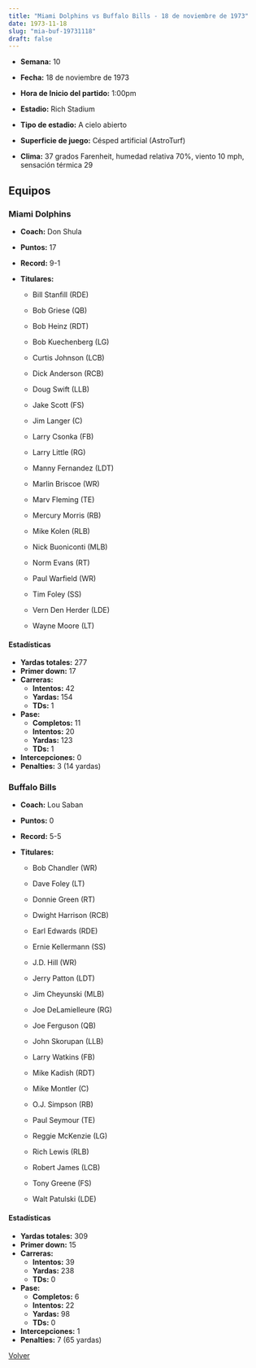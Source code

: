 ```yaml
---
title: "Miami Dolphins vs Buffalo Bills - 18 de noviembre de 1973"
date: 1973-11-18
slug: "mia-buf-19731118"
draft: false
---
```


* **Semana:** 10
* **Fecha:** 18 de noviembre de 1973

* **Hora de Inicio del partido:** 1:00pm
* **Estadio:** Rich Stadium
* **Tipo de estadio:** A cielo abierto
* **Superficie de juego:** Césped artificial (AstroTurf)
* **Clima:** 37 grados Farenheit, humedad relativa 70%, viento 10 mph, sensación térmica 29

## Equipos


### Miami Dolphins
* **Coach:** Don Shula
* **Puntos:** 17
* **Record:** 9-1
* **Titulares:** 

  * Bill Stanfill (RDE) 

  * Bob Griese (QB) 

  * Bob Heinz (RDT) 

  * Bob Kuechenberg (LG) 

  * Curtis Johnson (LCB) 

  * Dick Anderson (RCB) 

  * Doug Swift (LLB) 

  * Jake Scott (FS) 

  * Jim Langer (C) 

  * Larry Csonka (FB) 

  * Larry Little (RG) 

  * Manny Fernandez (LDT) 

  * Marlin Briscoe (WR) 

  * Marv Fleming (TE) 

  * Mercury Morris (RB) 

  * Mike Kolen (RLB) 

  * Nick Buoniconti (MLB) 

  * Norm Evans (RT) 

  * Paul Warfield (WR) 

  * Tim Foley (SS) 

  * Vern Den Herder (LDE) 

  * Wayne Moore (LT) 

#### Estadísticas
* **Yardas totales:** 277
* **Primer down:** 17
* **Carreras:**
  * **Intentos:** 42
  * **Yardas:** 154
  * **TDs:** 1
* **Pase:**
  * **Completos:** 11
  * **Intentos:** 20
  * **Yardas:** 123
  * **TDs:** 1
* **Intercepciones:** 0
* **Penalties:** 3 (14 yardas)

### Buffalo Bills
* **Coach:** Lou Saban
* **Puntos:** 0
* **Record:** 5-5
* **Titulares:** 

  * Bob Chandler (WR) 

  * Dave Foley (LT) 

  * Donnie Green (RT) 

  * Dwight Harrison (RCB) 

  * Earl Edwards (RDE) 

  * Ernie Kellermann (SS) 

  * J.D. Hill (WR) 

  * Jerry Patton (LDT) 

  * Jim Cheyunski (MLB) 

  * Joe DeLamielleure (RG) 

  * Joe Ferguson (QB) 

  * John Skorupan (LLB) 

  * Larry Watkins (FB) 

  * Mike Kadish (RDT) 

  * Mike Montler (C) 

  * O.J. Simpson (RB) 

  * Paul Seymour (TE) 

  * Reggie McKenzie (LG) 

  * Rich Lewis (RLB) 

  * Robert James (LCB) 

  * Tony Greene (FS) 

  * Walt Patulski (LDE) 

#### Estadísticas
* **Yardas totales:** 309
* **Primer down:** 15
* **Carreras:**
  * **Intentos:** 39
  * **Yardas:** 238
  * **TDs:** 0
* **Pase:**
  * **Completos:** 6
  * **Intentos:** 22
  * **Yardas:** 98
  * **TDs:** 0
* **Intercepciones:** 1
* **Penalties:** 7 (65 yardas)


[Volver](/historia/1973)
